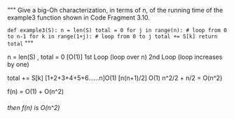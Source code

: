 """
Give a big-Oh characterization, in terms of n, of the running time of the
example3 function shown in Code Fragment 3.10.

`
def example3(S):
    n = len(S)
    total = 0
    for j in range(n): # loop from 0 to n-1
        for k in range(1+j): # loop from 0 to j
            total += S[k]
    return total
`
"""

n = len(S) , total = 0 [O(1)]
1st Loop (loop over n)
2nd Loop (loop increases by one)

total += S[k] [1+2+3+4+5+6......n]O(1)
              [n(n+1)/2] O(1)
              n^2/2 + n/2 
              = O(n^2) 
              
f(n) = O(1) + O(n^2)
###### then f(n) is O(n^2) 
